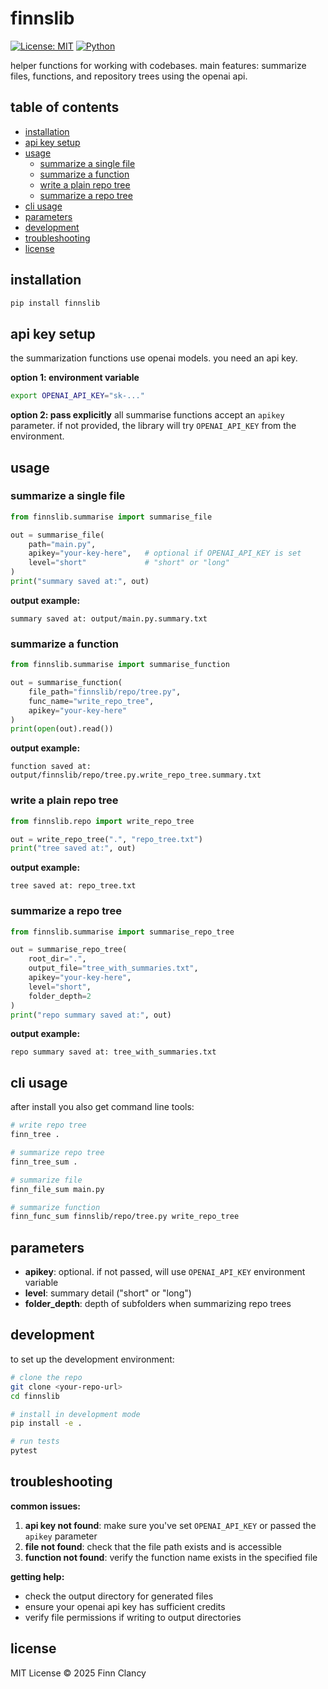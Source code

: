 # finnslib

[![License: MIT](https://img.shields.io/badge/License-MIT-yellow.svg)](https://opensource.org/licenses/MIT)
[![Python](https://img.shields.io/badge/python-3.8+-blue.svg)](https://www.python.org/downloads/)

helper functions for working with codebases. main features: summarize files, functions, and repository trees using the openai api.

## table of contents

- [installation](#installation)
- [api key setup](#api-key-setup)
- [usage](#usage)
  - [summarize a single file](#summarize-a-single-file)
  - [summarize a function](#summarize-a-function)
  - [write a plain repo tree](#write-a-plain-repo-tree)
  - [summarize a repo tree](#summarize-a-repo-tree)
- [cli usage](#cli-usage)
- [parameters](#parameters)
- [development](#development)
- [troubleshooting](#troubleshooting)
- [license](#license)

## installation

```bash
pip install finnslib
```

## api key setup

the summarization functions use openai models. you need an api key.

**option 1: environment variable**
```bash
export OPENAI_API_KEY="sk-..."
```

**option 2: pass explicitly**
all summarise functions accept an `apikey` parameter. if not provided, the library will try `OPENAI_API_KEY` from the environment.

## usage

### summarize a single file

```python
from finnslib.summarise import summarise_file

out = summarise_file(
    path="main.py",
    apikey="your-key-here",   # optional if OPENAI_API_KEY is set
    level="short"             # "short" or "long"
)
print("summary saved at:", out)
```

**output example:**
```
summary saved at: output/main.py.summary.txt
```

### summarize a function

```python
from finnslib.summarise import summarise_function

out = summarise_function(
    file_path="finnslib/repo/tree.py",
    func_name="write_repo_tree",
    apikey="your-key-here"
)
print(open(out).read())
```

**output example:**
```
function saved at: output/finnslib/repo/tree.py.write_repo_tree.summary.txt
```

### write a plain repo tree

```python
from finnslib.repo import write_repo_tree

out = write_repo_tree(".", "repo_tree.txt")
print("tree saved at:", out)
```

**output example:**
```
tree saved at: repo_tree.txt
```

### summarize a repo tree

```python
from finnslib.summarise import summarise_repo_tree

out = summarise_repo_tree(
    root_dir=".",
    output_file="tree_with_summaries.txt",
    apikey="your-key-here",
    level="short",
    folder_depth=2
)
print("repo summary saved at:", out)
```

**output example:**
```
repo summary saved at: tree_with_summaries.txt
```

## cli usage

after install you also get command line tools:

```bash
# write repo tree
finn_tree .

# summarize repo tree
finn_tree_sum .

# summarize file
finn_file_sum main.py

# summarize function
finn_func_sum finnslib/repo/tree.py write_repo_tree
```

## parameters

- **apikey**: optional. if not passed, will use `OPENAI_API_KEY` environment variable
- **level**: summary detail ("short" or "long")
- **folder_depth**: depth of subfolders when summarizing repo trees

## development

to set up the development environment:

```bash
# clone the repo
git clone <your-repo-url>
cd finnslib

# install in development mode
pip install -e .

# run tests
pytest
```

## troubleshooting

**common issues:**

1. **api key not found**: make sure you've set `OPENAI_API_KEY` or passed the `apikey` parameter
2. **file not found**: check that the file path exists and is accessible
3. **function not found**: verify the function name exists in the specified file

**getting help:**
- check the output directory for generated files
- ensure your openai api key has sufficient credits
- verify file permissions if writing to output directories

## license

MIT License © 2025 Finn Clancy